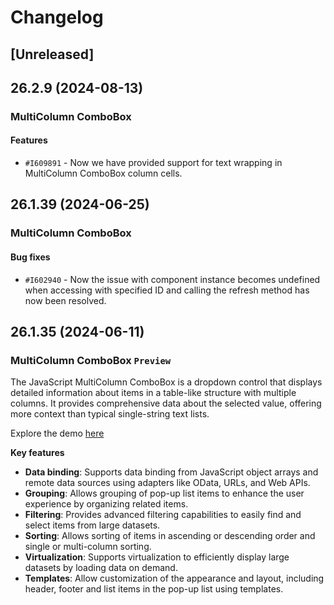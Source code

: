 # Changelog

## [Unreleased]

## 26.2.9 (2024-08-13)

### MultiColumn ComboBox

#### Features

- `#I609891` - Now we have provided support for text wrapping in MultiColumn ComboBox column cells.

## 26.1.39 (2024-06-25)

### MultiColumn ComboBox

#### Bug fixes

- `#I602940` - Now the issue with component instance becomes undefined when accessing with specified ID and calling the refresh method has now been resolved.

## 26.1.35 (2024-06-11)

### MultiColumn ComboBox `Preview`

The JavaScript MultiColumn ComboBox is a dropdown control that displays detailed information about items in a table-like structure with multiple columns. It provides comprehensive data about the selected value, offering more context than typical single-string text lists. 

Explore the demo [here](https://ej2.syncfusion.com/demos/#/fluent2/multicolumn-combobox/default.html)

**Key features**

* **Data binding**: Supports data binding from JavaScript object arrays and remote data sources using adapters like OData, URLs, and Web APIs. 
* **Grouping**: Allows grouping of pop-up list items to enhance the user experience by organizing related items. 
* **Filtering**: Provides advanced filtering capabilities to easily find and select items from large datasets. 
* **Sorting**: Allows sorting of items in ascending or descending order and single or multi-column sorting. 
* **Virtualization**: Supports virtualization to efficiently display large datasets by loading data on demand. 
* **Templates**: Allow customization of the appearance and layout, including header, footer and list items in the pop-up list using templates.
